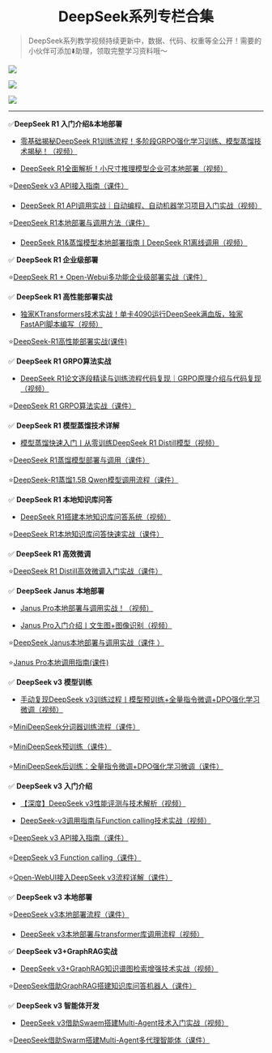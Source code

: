 <div align=center>
  <h1>DeepSeek系列专栏合集</h1>
</div>

> DeepSeek系列教学视频持续更新中，数据、代码、权重等全公开！需要的小伙伴可添加⬇️助理，领取完整学习资料哦～

![](images/image.png)

![](images/image-1.png)

![](images/image-2.png)

***

✅**DeepSeek R1 入门介绍&本地部署**

* [零基础揭秘DeepSeek R1训练流程！多阶段GRPO强化学习训练、模型蒸馏技术揭秘！（视频）](https://www.bilibili.com/video/BV1ESAMepE4K)

* [DeepSeek R1全面解析！小尺寸推理模型企业可本地部署（视频）](https://www.bilibili.com/video/BV1UBwbe4E1D)

⭐️[DeepSeek v3 API接入指南（课件）](https://kq4b3vgg5b.feishu.cn/wiki/IEM3w5KgWilQcHklTVfcgH8Pn9e?from=from_copylink)

* [DeepSeek R1 API调用实战｜自动编程、自动机器学习项目入门实战（视频）](https://www.bilibili.com/video/BV1UyfGYqE28)

⭐️[DeepSeek R1本地部署与调用方法（课件）](https://kq4b3vgg5b.feishu.cn/wiki/XGnowJW70ikV6hkXzbhcLWYGnBc?from=from_copylink)

* [DeepSeek R1&蒸馏模型本地部署指南丨DeepSeek R1离线调用（视频）](https://www.bilibili.com/video/BV1UofEYXEtv)

✅ **DeepSeek R1 企业级部署**

⭐️[DeepSeek R1 + Open-Webui多功能企业级部署实战（课件）](https://kq4b3vgg5b.feishu.cn/wiki/Kw00w4KfCin7sRkAJjtcOYmWnYs?from=from_copylink)

✅ **DeepSeek R1 高性能部署实战**

* [独家KTransformers技术实战！单卡4090运行DeepSeek满血版，独家FastAPI脚本编写（视频）](https://www.bilibili.com/video/BV1kyAke9EBA)

⭐️[DeepSeek-R1高性能部署实战(课件)](https://kq4b3vgg5b.feishu.cn/wiki/HOrmwchRGi7WQBk5eBCcZFTsn3I?from=from_copylink)

✅ **DeepSeek R1 GRPO算法实战**

* [DeepSeek R1论文逐段精读与训练流程代码复现｜GRPO原理介绍与代码复现（视频）](https://www.bilibili.com/video/BV1n9NfezErB)

⭐️[DeepSeek R1 GRPO算法实战（课件）](https://kq4b3vgg5b.feishu.cn/wiki/CwOWwlFP7iIds1kNQRucLsQ9nlf?from=from_copylink)


✅ **DeepSeek R1 模型蒸馏技术详解**

* [模型蒸馏快速入门丨从零训练DeepSeek R1 Distill模型（视频）](https://www.bilibili.com/video/BV1X1FoeBEgW)

⭐️[DeepSeek R1蒸馏模型部署与调用（课件）](https://kq4b3vgg5b.feishu.cn/wiki/O8gyw6iiGi7oO5kOOW5cH9uYnp4?from=from_copylink)

⭐️[DeepSeek-R1蒸馏1.5B Qwen模型调用流程（课件）](https://kq4b3vgg5b.feishu.cn/wiki/LEUDw75JpiPLCGkUNR2cgfMKnJc?from=from_copylink)

✅ **DeepSeek R1 本地知识库问答**

* [DeepSeek R1搭建本地知识库问答系统（视频）](https://www.bilibili.com/video/BV12qF2ePEDa/?)

⭐️[DeepSeek R1本地知识库问答快速实战（课件）](https://kq4b3vgg5b.feishu.cn/wiki/Fr4rwCLImivkr9ka6pdcrb0Anjf)

✅**&#x20;DeepSeek R1 高效微调**

⭐️[DeepSeek R1 Distill高效微调入门实战（课件）](https://kq4b3vgg5b.feishu.cn/wiki/WWzZwHVNei8zsWkieJ3cyHzWnFe?from=from_copylink)

✅ **DeepSeek Janus 本地部署**

* [Janus Pro本地部署与调用实战！（视频）](https://www.bilibili.com/video/BV1ZqFse9Egc/)

* [Janus Pro入门介绍丨文生图+图像识别（视频）](https://www.bilibili.com/video/BV15kFseHEQ5)

⭐️[DeepSeek Janus本地部署与调用实战（课件 ）](https://kq4b3vgg5b.feishu.cn/wiki/VSWfwG50ji56fokzU6wcCgvKnHd)

⭐️[Janus Pro本地调用指南(课件)](https://kq4b3vgg5b.feishu.cn/wiki/CRdFw7KBJirJgCkEjUtcrA8knhd)

✅ **DeepSeek v3 模型训练**

* [手动复现DeepSeek v3训练过程丨模型预训练+全量指令微调+DPO强化学习微调（视频）](https://www.bilibili.com/video/BV1KtwueYE54)

⭐️[MiniDeepSeek分词器训练流程（课件）](https://kq4b3vgg5b.feishu.cn/wiki/ZrkLwOqlzikogykSsmjcRXpUnLh?from=from_copylink)

⭐️[MiniDeepSeek预训练（课件）](https://kq4b3vgg5b.feishu.cn/wiki/UtWZwlXFFiCss4krvt0c5JCWnrg?from=from_copylink)

⭐️[MiniDeepSeek后训练：全量指令微调+DPO强化学习微调（课件）](https://kq4b3vgg5b.feishu.cn/wiki/DVxAwaZTjib2JhkodoAcw7YonHf?from=from_copylink)

✅ **DeepSeek v3 入门介绍**

* [【深度】DeepSeek v3性能评测与技术解析（视频）](https://www.bilibili.com/video/BV18Ccie5Esy)

* [DeepSeek-v3调用指南与Function calling技术实战（视频）](https://www.bilibili.com/video/BV1JuwVewELc)

⭐️[DeepSeek v3 API接入指南（课件）](https://kq4b3vgg5b.feishu.cn/wiki/IEM3w5KgWilQcHklTVfcgH8Pn9e?from=from_copylink)

⭐️[DeepSeek v3 Function calling（课件）](https://kq4b3vgg5b.feishu.cn/wiki/L2GzwPrOHi1HykkFTY3cXGH2nJe?from=from_copylink)

⭐️[Open-WebUI接入DeepSeek v3流程详解（课件）](https://kq4b3vgg5b.feishu.cn/wiki/UDphw0VWpi3QlikHuSwcl9bZnmg?from=from_copylink)

✅ **DeepSeek v3 本地部署**

⭐️[DeepSeek v3本地部署流程（课件）](https://kq4b3vgg5b.feishu.cn/wiki/Ma4awZJWGifP0pkNkIxcV3uTnVf?from=from_copylink)

* [DeepSeek v3本地部署与transformer库调用流程（视频）](https://www.bilibili.com/video/BV1jjwVe4EKn)

✅ **DeepSeek v3+GraphRAG实战**

* [DeepSeek v3+GraphRAG知识谱图检索增强技术实战（视频）](https://www.bilibili.com/video/BV1Xwc6eoEW5)

⭐️[DeepSeek借助GraphRAG搭建知识库问答机器人（课件）](https://kq4b3vgg5b.feishu.cn/wiki/JPQWw4oZFiNSIrkgsk5chSqfnlf?from=from_copylink)

✅ **DeepSeek v3 智能体开发**

* [DeepSeek v3借助Swaem搭建Multi-Agent技术入门实战（视频）](https://www.bilibili.com/video/BV1T8czeSEf1)

⭐️[DeepSeek借助Swarm搭建Multi-Agent多代理智能体（课件）](https://kq4b3vgg5b.feishu.cn/wiki/J5dqwMC1civtduk6AwwcrKkwnzh?from=from_copylink)

